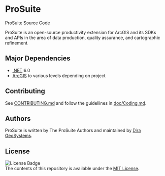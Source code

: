 # ProSuite

ProSuite Source Code

ProSuite is an open-source productivity extension for ArcGIS
and its SDKs and APIs in the area of data production, quality
assurance, and cartographic refinement.

## Major Dependencies

- [.NET][dotnet] 6.0
- [ArcGIS][arcgis] to various levels depending on project

## Contributing

See [CONTRIBUTING.md](CONTRIBUTING.md) and follow the
guidellines in [doc/Coding.md](doc/Coding.md).

## Authors

ProSuite is written by The ProSuite Authors
and maintained by [Dira GeoSystems](https://dirageosystems.ch).

## License

![License Badge](https://img.shields.io/github/license/ProSuite/ProSuite)  
The contents of this repository is available under the [MIT License](LICENSE).

[dotnet]: https://dotnet.microsoft.com/
[arcgis]: https://developers.arcgis.com/
